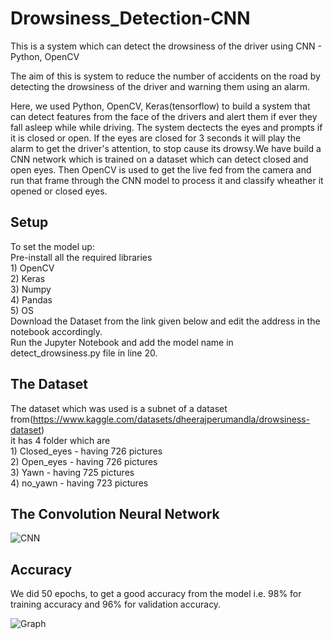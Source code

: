 # Drowsiness_Detection-CNN
This is a system which can detect the drowsiness of the driver using CNN - Python, OpenCV

The aim of this is system to reduce the number of accidents on the road by detecting the drowsiness of the driver and warning them using an alarm. 

Here, we used Python, OpenCV, Keras(tensorflow) to build a system that can detect features from the face of the drivers and alert them if ever they fall asleep while while driving. The system dectects the eyes and prompts if it is closed or open. If the eyes are closed for 3 seconds it will play the alarm to get the driver's attention, to stop cause its drowsy.We have build a CNN network which is trained on a dataset which can detect closed and open eyes. Then OpenCV is used to get the live fed from the camera and run that frame through the CNN model to process it and classify wheather it opened or closed eyes.

## Setup
To set the model up:<br />
Pre-install all the required libraries <br />1) OpenCV<br />
                                       2) Keras<br />
                                       3) Numpy<br />
                                       4) Pandas<br />
                                       5) OS<br />
Download the Dataset from the link given below and edit the address in the notebook accordingly.<br />
Run the Jupyter Notebook and add the model name in detect_drowsiness.py file in line 20.<br />

## The Dataset
The dataset which was used is a subnet of a dataset from(https://www.kaggle.com/datasets/dheerajperumandla/drowsiness-dataset)<br />
it has 4 folder which are <br />1) Closed_eyes - having 726 pictures<br />
                          2) Open_eyes - having 726 pictures<br />
                          3) Yawn - having 725 pictures<br />
                          4) no_yawn - having 723 pictures<br />

## The Convolution Neural Network
![CNN](https://user-images.githubusercontent.com/16632408/159187014-4bc4b70e-98d6-4313-873f-997ded2eff27.png)

## Accuracy 
We did 50 epochs, to get a good accuracy from the model i.e. 98% for training accuracy and 96% for validation accuracy.

![Graph](https://user-images.githubusercontent.com/16632408/159187004-92a72662-ddfe-471d-8bd6-65a3593a70a1.png)
